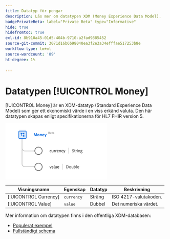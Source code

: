 ```yaml
---
title: Datatyp för pengar
description: Läs mer om datatypen XDM (Money Experience Data Model).
badgePrivateBeta: label="Private Beta" type="Informative"
hide: true
hidefromtoc: true
exl-id: 8b910a45-01d5-404b-9710-a2fad9885452
source-git-commit: 3071d16b6b98040ea3f2e3a34efffae517253b8e
workflow-type: tm+mt
source-wordcount: '89'
ht-degree: 1%

---
```


# Datatypen [!UICONTROL Money]

[!UICONTROL Money] är en XDM-datatyp (Standard Experience Data Model) som ger ett ekonomiskt värde i en viss erkänd valuta. Den här datatypen skapas enligt specifikationerna för HL7 FHIR version 5.

![Datatypsstruktur för pengar](../../../images/healthcare/data-types/money.png)

| Visningsnamn | Egenskap | Datatyp | Beskrivning |
| --- | --- | --- | --- |
| [!UICONTROL Currency] | `currency` | Sträng | ISO 4217-valutakoden. |
| [!UICONTROL Value] | `value` | Dubbel | Det numeriska värdet. |

Mer information om datatypen finns i den offentliga XDM-databasen:

* [Populerat exempel](https://github.com/adobe/xdm/blob/master/extensions/industry/healthcare/fhir/datatypes/money.example.1.json)
* [Fullständigt schema](https://github.com/adobe/xdm/blob/master/extensions/industry/healthcare/fhir/datatypes/money.schema.json)
